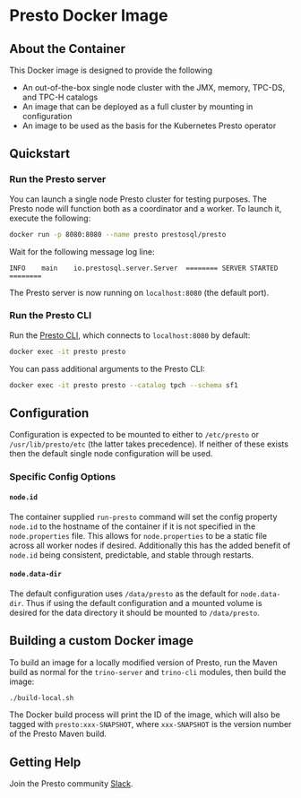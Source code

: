 # Presto Docker Image

## About the Container
This Docker image is designed to provide the following
* An out-of-the-box single node cluster with the JMX, memory, TPC-DS, and TPC-H
 catalogs
* An image that can be deployed as a full cluster by mounting in configuration
* An image to be used as the basis for the Kubernetes Presto operator

## Quickstart

### Run the Presto server

You can launch a single node Presto cluster for testing purposes.
The Presto node will function both as a coordinator and a worker.
To launch it, execute the following:

```bash
docker run -p 8080:8080 --name presto prestosql/presto
```

Wait for the following message log line:
```
INFO	main	io.prestosql.server.Server	======== SERVER STARTED ========
```

The Presto server is now running on `localhost:8080` (the default port).

### Run the Presto CLI

Run the [Presto CLI](https://trino.io/docs/current/installation/cli.html),
which connects to `localhost:8080` by default:

```bash
docker exec -it presto presto
```

You can pass additional arguments to the Presto CLI:

```bash
docker exec -it presto presto --catalog tpch --schema sf1
```

## Configuration

Configuration is expected to be mounted to either  to `/etc/presto` or
`/usr/lib/presto/etc` (the latter takes precedence). If neither of these exists
then the default single node configuration will be used.

### Specific Config Options

#### `node.id`
The container supplied `run-presto` command will set the config property
`node.id` to the hostname of the container if it is not specified in the
`node.properties` file. This allows for `node.properties` to be a static file
across all worker nodes if desired. Additionally this has the added benefit of
`node.id` being consistent, predictable, and stable through restarts.

#### `node.data-dir`
The default configuration uses `/data/presto` as the default for
`node.data-dir`. Thus if using the default configuration and a mounted volume
is desired for the data directory it should be mounted to `/data/presto`.

## Building a custom Docker image

To build an image for a locally modified version of Presto, run the Maven
build as normal for the `trino-server` and `trino-cli` modules, then
build the image:

```bash
./build-local.sh
```

The Docker build process will print the ID of the image, which will also
be tagged with `presto:xxx-SNAPSHOT`, where `xxx-SNAPSHOT` is the version
number of the Presto Maven build.

## Getting Help

Join the Presto community [Slack](https://trino.io/slack.html).
